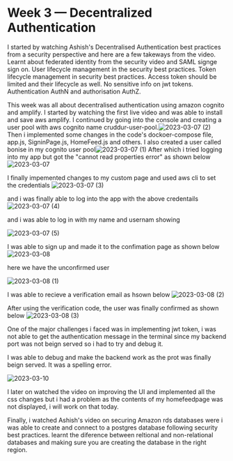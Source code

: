 # Week 3 — Decentralized Authentication


I started by watching Ashish's Decentralised Authentication best practices from a security perspective and here are a few takeways from the video.
Learnt about federated identity from the security video and SAML signge sign on.
User lifecycle management in the security best practices.
Token lifecycle management in security best practices.
Access token should be limited and their lifecycle as well.
No sensitive info on jwt tokens.
Authentication AuthN and authorisation AuthZ.

This week was all about decentralised authentication using amazon cognito and amplify. I started by watching the first live video and was able to install and save aws amplify.
I continued by going into the console and creating a user pool with aws cognito name cruddur-user-pool.![2023-03-07 (2)](https://user-images.githubusercontent.com/75304701/223380323-f920109b-ec57-4ade-a22c-39fabe213a17.png)
Then i implemented some changes in the code's dockoer-compose file, app.js, SigninPage.js, HomeFeed.js and others.
I also created a user called bonise in my cognito user pool![2023-03-07 (1)](https://user-images.githubusercontent.com/75304701/223380969-7c2b611d-250e-47f7-9dd2-38ef14d989c2.png)
After which i tried logging into my app but got the "cannot read properties error" as shown below![2023-03-07](https://user-images.githubusercontent.com/75304701/223381300-88ac807f-b329-4a01-b050-e1c69c315639.png)

I finally impemented changes to my custom page and used aws cli to set the credentials 
![2023-03-07 (3)](https://user-images.githubusercontent.com/75304701/223389695-510e90c9-ca0e-4949-8c0e-b2d1bbcc64f3.png)

and i was finally able to log into the app with the above credentails 
![2023-03-07 (4)](https://user-images.githubusercontent.com/75304701/223389892-0a90a6d7-9447-41dc-ae58-161131000838.png)

and i was able to log in with my name and usernam showing

![2023-03-07 (5)](https://user-images.githubusercontent.com/75304701/223635400-81c0b868-b343-4d61-91a3-0dc436a8cd86.png)

I was able to sign up and made it to the confimation page as shown below
![2023-03-08](https://user-images.githubusercontent.com/75304701/223847556-930c25b5-d194-4096-a212-2bab4945c26a.png)

here we have the unconfirmed user

![2023-03-08 (1)](https://user-images.githubusercontent.com/75304701/223847866-aafb59cb-8101-49da-a1db-efd790eb0d39.png)

I was able to recieve a verification email as hsown below
![2023-03-08 (2)](https://user-images.githubusercontent.com/75304701/223848077-f99bc6eb-7f40-4e03-938d-385f5d65eca9.png)

After using the verification code, the user was finally confirmed as shown below
![2023-03-08 (3)](https://user-images.githubusercontent.com/75304701/223848418-e1987bb9-069a-46d1-89f7-1b6cf031ed75.png)

One of the major challenges i faced was in implementing jwt token, i was not able to get the authentication message in the terminal since my backend port was not beign served so i had to try and debug it.

I was able to debug and make the backend work as the prot was finally beign served. It was a spelling error.

![2023-03-10](https://user-images.githubusercontent.com/75304701/224286969-f18205ec-c124-4026-b991-8828ae47165e.png)



I later on watched the video on improving the UI and implemented all the css changes but i had a problem as the contents of my homefeedpage was not displayed, i will work on that today.

Finally, i watched Ashish's video on securing Amazon rds databases were i was able to create and connect to a postgres database following security best practices.
learnt the diference between reltional and non-relational databases and making sure you are creating the database in the right region.




